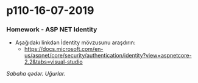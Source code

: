# p110-16-07-2019

### Homework - ASP NET Identity
- Aşağıdakı linkdən İdentity mövzusunu araşdırın:
  - https://docs.microsoft.com/en-us/aspnet/core/security/authentication/identity?view=aspnetcore-2.2&tabs=visual-studio
  
*Sabaha qədər. Uğurlar.*
